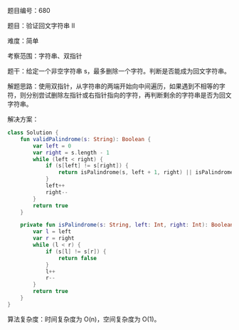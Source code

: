 题目编号：680

题目：验证回文字符串 II

难度：简单

考察范围：字符串、双指针

题干：给定一个非空字符串 s，最多删除一个字符。判断是否能成为回文字符串。

解题思路：使用双指针，从字符串的两端开始向中间遍历，如果遇到不相等的字符，则分别尝试删除左指针或右指针指向的字符，再判断剩余的字符串是否为回文字符串。

解决方案：

```kotlin
class Solution {
    fun validPalindrome(s: String): Boolean {
        var left = 0
        var right = s.length - 1
        while (left < right) {
            if (s[left] != s[right]) {
                return isPalindrome(s, left + 1, right) || isPalindrome(s, left, right - 1)
            }
            left++
            right--
        }
        return true
    }

    private fun isPalindrome(s: String, left: Int, right: Int): Boolean {
        var l = left
        var r = right
        while (l < r) {
            if (s[l] != s[r]) {
                return false
            }
            l++
            r--
        }
        return true
    }
}
```

算法复杂度：时间复杂度为 O(n)，空间复杂度为 O(1)。